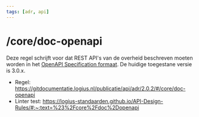 ```yaml
---
tags: [adr, api]
---
```


# /core/doc-openapi

Deze regel schrijft voor dat REST API's van de overheid beschreven moeten worden
in het [OpenAPI Specification formaat](../../openapi-specification). De huidige
toegestane versie is 3.0.x.

- Regel:
  https://gitdocumentatie.logius.nl/publicatie/api/adr/2.0.2/#/core/doc-openapi
- Linter test:
  https://logius-standaarden.github.io/API-Design-Rules/#:~:text=%23%2Fcore%2Fdoc%2Dopenapi
